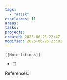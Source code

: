 ```yaml
---
tags:
  - "#task"
cssclasses: []
areas: 
tasks: 
projects: 
created: 2025-06-26 22:47
modified: 2025-06-26 23:01
---
```

```meta-bind-embed
[[Note Actions]]
```

- [ ] 





References: 